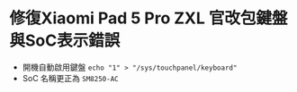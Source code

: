 # 修復Xiaomi Pad 5 Pro ZXL 官改包鍵盤與SoC表示錯誤
- 開機自動啟用鍵盤 `echo "1" > "/sys/touchpanel/keyboard"`
- SoC 名稱更正為 `SM8250-AC`
